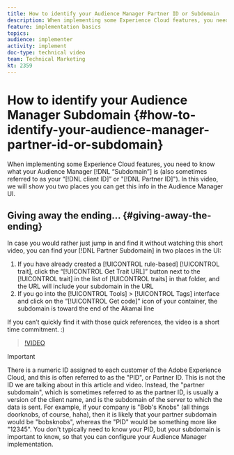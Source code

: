 ```yaml
---
title: How to identify your Audience Manager Partner ID or Subdomain
description: When implementing some Experience Cloud features, you need to know what your Audience Manager “Partner ID” is (also sometimes referred to as your “client ID” or “Subdomain”). In this video, we will show you two places you can get this ID in the Audience Manager UI.
feature: implementation basics
topics: 
audience: implementer
activity: implement
doc-type: technical video
team: Technical Marketing
kt: 2359
---
```


# How to identify your Audience Manager Subdomain {#how-to-identify-your-audience-manager-partner-id-or-subdomain}

When implementing some Experience Cloud features, you need to know what your Audience Manager [!DNL “Subdomain”] is (also sometimes referred to as your “[!DNL client ID]” or "[!DNL Partner ID]"). In this video, we will show you two places you can get this info in the Audience Manager UI.

## Giving away the ending… {#giving-away-the-ending}

In case you would rather just jump in and find it without watching this short video, you can find your [!DNL Partner Subdomain] in two places in the UI:

1. If you have already created a [!UICONTROL rule-based] [!UICONTROL trait], click the “[!UICONTROL Get Trait URL]” button next to the [!UICONTROL trait] in the list of [!UICONTROL traits] in that folder, and the URL will include your subdomain in the URL
1. If you go into the [!UICONTROL Tools] > [!UICONTROL Tags] interface and click on the “[!UICONTROL Get code]” icon of your container, the subdomain is toward the end of the Akamai line

If you can’t quickly find it with those quick references, the video is a short time commitment. :)

>[!VIDEO](https://video.tv.adobe.com/v/25922/?quality=12)

>[!IMPORTANT]
>
>There is a numeric ID assigned to each customer of the Adobe Experience Cloud, and this is often referred to as the "PID", or Partner ID. This is not the ID we are talking about in this article and video. Instead, the "partner subdomain", which is sometimes referred to as the partner ID, is usually a version of the client name, and is the subdomain of the server to which the data is sent. For example, if your company is "Bob's Knobs" (all things doorknobs, of course, haha), then it is likely that your partner subdomain would be "bobsknobs", whereas the "PID" would be something more like "12345". You don't typically need to know your PID, but your subdomain is important to know, so that you can configure your Audience Manager implementation.
> 